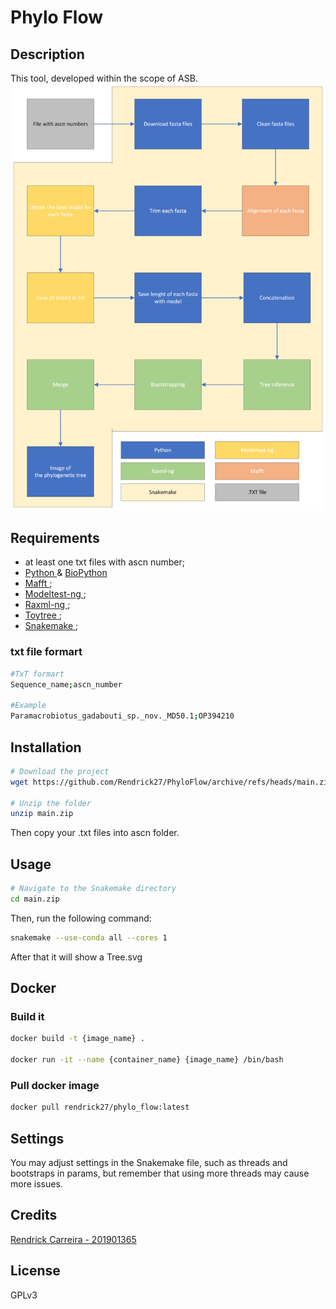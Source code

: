 # Phylo Flow 

## Description
This tool, developed within the scope of ASB.
![Pipeline](./extras/pictures/pipeline.png)


## Requirements
* at least one txt files with ascn number;
* <a href= "https://www.python.org/"> Python </a> & <a href= "hhttps://biopython.org/"> BioPython </a> 
* <a href= "https://mafft.cbrc.jp/alignment/server/index.html"> Mafft </a>;
* <a href= "https://github.com/ddarriba/modeltest"> Modeltest-ng </a>;
* <a href= "https://github.com/amkozlov/raxml-ng"> Raxml-ng </a>;
* <a href= "https://toytree.readthedocs.io/en/latest/index.html"> Toytree </a>;
* <a href= "https://snakemake.readthedocs.io/en/stable/#"> Snakemake </a>;
  

### txt file formart
```bash
#TxT formart
Sequence_name;ascn_number

#Example
Paramacrobiotus_gadabouti_sp._nov._MD50.1;OP394210
```
## Installation
```bash
# Download the project
wget https://github.com/Rendrick27/PhyloFlow/archive/refs/heads/main.zip

# Unzip the folder
unzip main.zip
```
Then copy your .txt files into ascn folder.

## Usage
```bash
# Navigate to the Snakemake directory
cd main.zip
```
Then, run the following command:
```bash
snakemake --use-conda all --cores 1
```
After that it will show a Tree.svg

## Docker
### Build it
```bash
docker build -t {image_name} .

docker run -it --name {container_name} {image_name} /bin/bash
```
### Pull docker image
```bash
docker pull rendrick27/phylo_flow:latest
```

## Settings
You may adjust settings in the Snakemake file, such as threads and bootstraps in params, but remember that using more threads may cause more issues.

## Credits
<p> <a href= "https://github.com/Rendrick27"> Rendrick Carreira - 201901365 </a> </p>

## License
GPLv3
